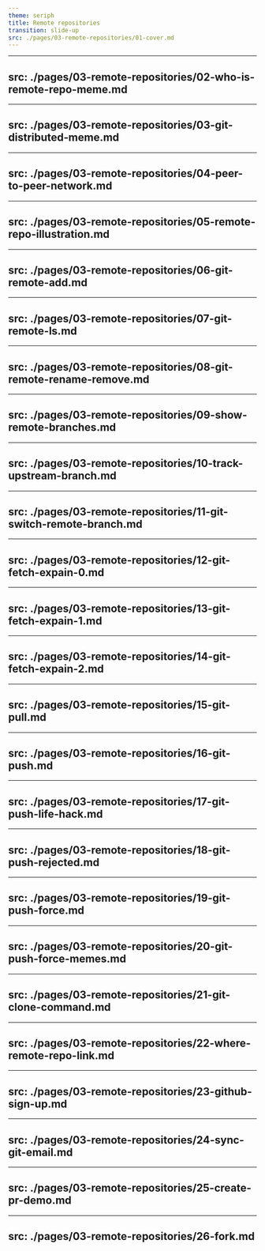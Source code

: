 ```yaml
---
theme: seriph
title: Remote repositories
transition: slide-up
src: ./pages/03-remote-repositories/01-cover.md
---
```


---
src: ./pages/03-remote-repositories/02-who-is-remote-repo-meme.md
---

---
src: ./pages/03-remote-repositories/03-git-distributed-meme.md
---

---
src: ./pages/03-remote-repositories/04-peer-to-peer-network.md
---

---
src: ./pages/03-remote-repositories/05-remote-repo-illustration.md
---

---
src: ./pages/03-remote-repositories/06-git-remote-add.md
---

---
src: ./pages/03-remote-repositories/07-git-remote-ls.md
---

---
src: ./pages/03-remote-repositories/08-git-remote-rename-remove.md
---

---
src: ./pages/03-remote-repositories/09-show-remote-branches.md
---

---
src: ./pages/03-remote-repositories/10-track-upstream-branch.md
---

---
src: ./pages/03-remote-repositories/11-git-switch-remote-branch.md
---

---
src: ./pages/03-remote-repositories/12-git-fetch-expain-0.md
---

---
src: ./pages/03-remote-repositories/13-git-fetch-expain-1.md
---

---
src: ./pages/03-remote-repositories/14-git-fetch-expain-2.md
---

---
src: ./pages/03-remote-repositories/15-git-pull.md
---

---
src: ./pages/03-remote-repositories/16-git-push.md
---

---
src: ./pages/03-remote-repositories/17-git-push-life-hack.md
---

---
src: ./pages/03-remote-repositories/18-git-push-rejected.md
---

---
src: ./pages/03-remote-repositories/19-git-push-force.md
---

---
src: ./pages/03-remote-repositories/20-git-push-force-memes.md
---

---
src: ./pages/03-remote-repositories/21-git-clone-command.md
---

---
src: ./pages/03-remote-repositories/22-where-remote-repo-link.md
---

---
src: ./pages/03-remote-repositories/23-github-sign-up.md
---

---
src: ./pages/03-remote-repositories/24-sync-git-email.md
---

---
src: ./pages/03-remote-repositories/25-create-pr-demo.md
---

---
src: ./pages/03-remote-repositories/26-fork.md
---

